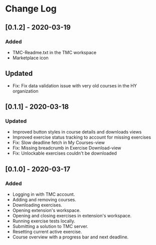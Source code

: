 # Change Log

## [0.1.2] - 2020-03-19

### Added
- TMC-Readme.txt in the TMC workspace
- Marketplace icon

## Updated
- Fix: Fix data validation issue with very old courses in the HY organization

## [0.1.1] - 2020-03-18

### Updated
- Improved button styles in course details and downloads views
- Improved exercise status tracking to account for missing exercises
- Fix: Slow deadline fetch in My Courses-view
- Fix: Missing breadcrumb in Exercise Download-view
- Fix: Unlockable exercises couldn't be downloaded

## [0.1.0] - 2020-03-17

### Added
- Logging in with TMC account.
- Adding and removing courses.
- Downloading exercises.
- Opening extension's workspace.
- Opening and closing exercises in extension's workspace.
- Running exercise tests locally.
- Submitting a solution to TMC server.
- Resetting current active exercise.
- Course overview with a progress bar and next deadline.
